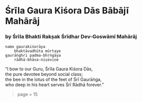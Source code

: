 # Śrīla Gaura Kiśora Dās Bābājī Mahārāj

### by Śrīla Bhakti Rakṣak Śrīdhar Dev-Goswāmī Mahārāj

    namo gaurakiśorāya
        bhaktāvadhūta mūrtaye
    gaurāṅghri padma-bhṛṅgāya
        rādhā-bhāva-niṣeviṇe

“I bow to our Guru, Śrīla Gaura Kiśora Dās,\
the pure devotee beyond social class;\
the bee in the lotus of the feet of Śrī Gaurāṅga,\
who deep in his heart serves Śrī Rādhā forever.”


> page = 15